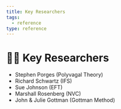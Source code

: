 ```yaml
---
title: Key Researchers
tags:
  - reference
type: reference
---
```


<!-- @format -->

# 👩‍🔬 Key Researchers

- Stephen Porges (Polyvagal Theory)
- Richard Schwartz (IFS)
- Sue Johnson (EFT)
- Marshall Rosenberg (NVC)
- John & Julie Gottman (Gottman Method)
